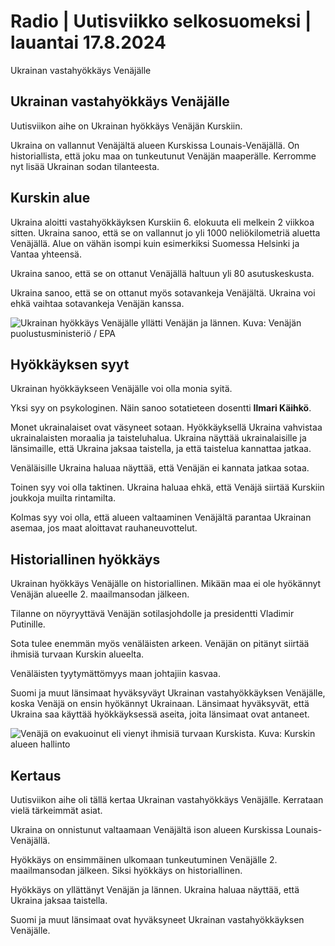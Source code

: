 # Radio \| Uutisviikko selkosuomeksi \| lauantai 17.8.2024

Ukrainan vastahyökkäys Venäjälle

## Ukrainan vastahyökkäys Venäjälle

Uutisviikon aihe on Ukrainan hyökkäys Venäjän Kurskiin.

Ukraina on vallannut Venäjältä alueen Kurskissa Lounais-Venäjällä. On historiallista, että joku maa on tunkeutunut Venäjän maaperälle. Kerromme nyt lisää Ukrainan sodan tilanteesta.

## Kurskin alue

Ukraina aloitti vastahyökkäyksen Kurskiin 6. elokuuta eli melkein 2 viikkoa sitten. Ukraina sanoo, että se on vallannut jo yli 1000 neliökilometriä aluetta Venäjällä. Alue on vähän isompi kuin esimerkiksi Suomessa Helsinki ja Vantaa yhteensä.

Ukraina sanoo, että se on ottanut Venäjällä haltuun yli 80 asutuskeskusta.

Ukraina sanoo, että se on ottanut myös sotavankeja Venäjältä. Ukraina voi ehkä vaihtaa sotavankeja Venäjän kanssa.

![Ukrainan hyökkäys Venäjälle yllätti Venäjän ja lännen. Kuva: Venäjän puolustusministeriö / EPA](https://images.cdn.yle.fi/image/upload/c_crop,h_2018,w_3594,x_0,y_66/ar_1.7777777777777777,c_fill,g_faces,h_431,w_767/dpr_1.0/q_auto:eco/f_auto/fl_lossy/v1723810597/39-133322266bdb9c5e5bf2)

## Hyökkäyksen syyt

Ukrainan hyökkäykseen Venäjälle voi olla monia syitä.

Yksi syy on psykologinen. Näin sanoo sotatieteen dosentti **Ilmari Käihkö**.

Monet ukrainalaiset ovat väsyneet sotaan. Hyökkäyksellä Ukraina vahvistaa ukrainalaisten moraalia ja taisteluhalua. Ukraina näyttää ukrainalaisille ja länsimaille, että Ukraina jaksaa taistella, ja että taistelua kannattaa jatkaa.

Venäläisille Ukraina haluaa näyttää, että Venäjän ei kannata jatkaa sotaa.

Toinen syy voi olla taktinen. Ukraina haluaa ehkä, että Venäjä siirtää Kurskiin joukkoja muilta rintamilta.

Kolmas syy voi olla, että alueen valtaaminen Venäjältä parantaa Ukrainan asemaa, jos maat aloittavat rauhaneuvottelut.

## Historiallinen hyökkäys

Ukrainan hyökkäys Venäjälle on historiallinen. Mikään maa ei ole hyökännyt Venäjän alueelle 2. maailmansodan jälkeen.

Tilanne on nöyryyttävä Venäjän sotilasjohdolle ja presidentti Vladimir Putinille.

Sota tulee enemmän myös venäläisten arkeen. Venäjän on pitänyt siirtää ihmisiä turvaan Kurskin alueelta.

Venäläisten tyytymättömyys maan johtajiin kasvaa.

Suomi ja muut länsimaat hyväksyväyt Ukrainan vastahyökkäyksen Venäjälle, koska Venäjä on ensin hyökännyt Ukrainaan. Länsimaat hyväksyvät, että Ukraina saa käyttää hyökkäyksessä aseita, joita länsimaat ovat antaneet.

![Venäjä on evakuoinut eli vienyt ihmisiä turvaan Kurskista. Kuva: Kurskin alueen hallinto](https://images.cdn.yle.fi/image/upload/c_crop,h_2025,w_3600,x_0,y_350/ar_1.7777777777777777,c_fill,g_faces,h_431,w_767/dpr_1.0/q_auto:eco/f_auto/fl_lossy/v1723466245/39-133176566ba00711aeec)

## Kertaus

Uutisviikon aihe oli tällä kertaa Ukrainan vastahyökkäys Venäjälle. Kerrataan vielä tärkeimmät asiat.

Ukraina on onnistunut valtaamaan Venäjältä ison alueen Kurskissa Lounais-Venäjällä.

Hyökkäys on ensimmäinen ulkomaan tunkeutuminen Venäjälle 2. maailmansodan jälkeen. Siksi hyökkäys on historiallinen.

Hyökkäys on yllättänyt Venäjän ja lännen. Ukraina haluaa näyttää, että Ukraina jaksaa taistella.

Suomi ja muut länsimaat ovat hyväksyneet Ukrainan vastahyökkäyksen Venäjälle.

